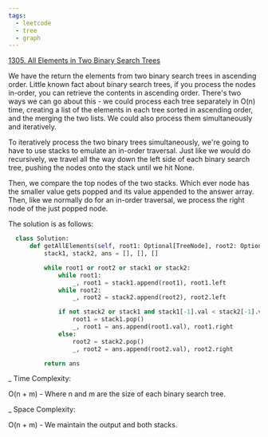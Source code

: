 ```yaml
---
tags:
  - leetcode
  - tree
  - graph
---
```


<a href="https://leetcode.com/problems/all-elements-in-two-binary-search-trees/">
1305. All Elements in Two Binary Search Trees</a>

We have the return the elements from two binary search trees in ascending order.
Little known fact about binary search trees, if you process the nodes in-order,
you can retrieve the contents in ascending order. There's two ways we can go
about this - we could process each tree separately in O(n) time, creating a list
of the elements in each tree sorted in ascending order, and the merging the two
lists. We could also process them simultaneously and iteratively.

To iteratively process the two binary trees simultaneously, we're going to have
to use stacks to emulate an in-order traversal. Just like we would do
recursively, we travel all the way down the left side of each binary search
tree, pushing the nodes onto the stack until we hit None.

Then, we compare the top nodes of the two stacks. Which ever node has the
smaller value gets popped and its value appended to the answer array. Then, like
we normally do for an in-order traversal, we process the right node of the just
popped node.

The solution is as follows:

```python
  class Solution:
      def getAllElements(self, root1: Optional[TreeNode], root2: Optional[TreeNode]) -> List[int]:
          stack1, stack2, ans = [], [], []

          while root1 or root2 or stack1 or stack2:
              while root1:
                  _, root1 = stack1.append(root1), root1.left
              while root2:
                  _, root2 = stack2.append(root2), root2.left

              if not stack2 or stack1 and stack1[-1].val < stack2[-1].val:
                  root1 = stack1.pop()
                  _, root1 = ans.append(root1.val), root1.right
              else:
                  root2 = stack2.pop()
                  _, root2 = ans.append(root2.val), root2.right

          return ans
```

\_ Time Complexity:

O(n + m) - Where n and m are the size of each binary search tree.

\_ Space Complexity:

O(n + m) - We maintain the output and both stacks.
